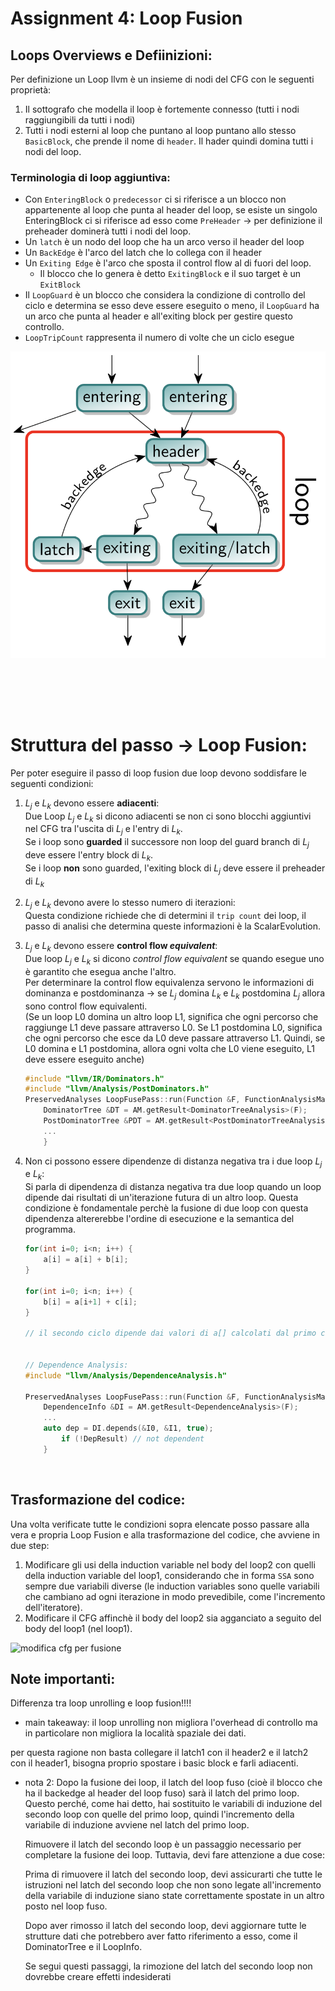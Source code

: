 # Assignment 4: Loop Fusion 

## Loops Overviews e Defiinizioni:

Per definizione un Loop llvm è un insieme di nodi del CFG con le seguenti proprietà:
1. Il sottografo che modella il loop è fortemente connesso (tutti i nodi raggiungibili da tutti i nodi)
2. Tutti i nodi esterni al loop che puntano al loop puntano allo stesso `BasicBlock`, che prende il nome di `header`. Il hader quindi domina tutti i nodi del loop. 

### Terminologia di loop aggiuntiva:
- Con `EnteringBlock` o `predecessor` ci si riferisce a un blocco non appartenente al loop che punta al header del loop, se esiste un singolo EnteringBlock ci si riferisce ad esso come `PreHeader` $\rightarrow$ per definizione il preheader dominerà tutti i nodi del loop. 
- Un `latch` è un nodo del loop che ha un arco verso il header del loop
- Un `BackEdge` è l'arco del latch che lo collega con il header
- Un `Exiting Edge` è l'arco che sposta il control flow al di fuori del loop.  
    - Il blocco che lo genera è detto `ExitingBlock` e il suo target è un `ExitBlock`
- Il `LoopGuard` è un blocco che considera la condizione di controllo del ciclo e determina se esso deve essere eseguito o meno, il `LoopGuard` ha un arco che punta al header e all'exiting block per gestire questo controllo.
- `LoopTripCount` rappresenta il numero di volte che un ciclo esegue

![loop llvm teroria](../../../../images/loop_llvm.png.png)

<br> <br>
--- 

# Struttura del passo $\rightarrow$ Loop Fusion:

Per poter eseguire il passo di loop fusion due loop devono soddisfare le seguenti condizioni:
1. $L_j$ e $L_k$ devono essere **adiacenti**:  
    Due Loop $L_j$ e $L_k$ si dicono adiacenti se non ci sono blocchi aggiuntivi nel CFG tra l'uscita di $L_j$ e l'entry di $L_k$.  
    Se i loop sono **guarded** il successore non loop del guard branch di $L_j$ deve essere l'entry block di $L_k$.  
    Se i loop **non** sono guarded, l'exiting block di $L_j$ deve essere il preheader di $L_k$

2. $L_j$ e $L_k$ devono avere lo stesso numero di iterazioni:  
    Questa condizione richiede che di determini il `trip count` dei loop, il passo di analisi che determina queste informazioni è la ScalarEvolution.  

3. $L_j$ e $L_k$ devono essere **control flow _equivalent_**:  
    Due loop $L_j$ e $L_k$ si dicono _control flow equivalent_ se quando esegue uno è garantito che esegua anche l'altro.  
    Per determinare la control flow equivalenza servono le informazioni di dominanza e postdominanza $\rightarrow$ se $L_j$ domina $L_k$ e $L_k$ postdomina $L_j$ allora sono control flow equivalenti.  
    (Se un loop L0 domina un altro loop L1, significa che ogni percorso che raggiunge L1 deve passare attraverso L0. Se L1 postdomina L0, significa che ogni percorso che esce da L0 deve passare attraverso L1. Quindi, se L0 domina e L1 postdomina, allora ogni volta che L0 viene eseguito, L1 deve essere eseguito anche)
    ```c++
    #include "llvm/IR/Dominators.h"
    #include "llvm/Analysis/PostDominators.h"
    PreservedAnalyses LoopFusePass::run(Function &F, FunctionAnalysisManager &AM) {
        DominatorTree &DT = AM.getResult<DominatorTreeAnalysis>(F);
        PostDominatorTree &PDT = AM.getResult<PostDominatorTreeAnalysis>(F);
        ... 
        }

    ```

4. Non ci possono essere dipendenze di distanza negativa tra i due loop $L_j$ e $L_k$:  
    Si parla di dipendenza di distanza negativa tra due loop quando un loop dipende dai risultati di un'iterazione futura di un altro loop. Questa condizione è fondamentale perchè la fusione di due loop con questa dipendenza altererebbe l'ordine di esecuzione e la semantica del programma.

    ``` c++ 
    for(int i=0; i<n; i++) {
        a[i] = a[i] + b[i];
    }

    for(int i=0; i<n; i++) {
        b[i] = a[i+1] + c[i];
    }

    // il secondo ciclo dipende dai valori di a[] calcolati dal primo ciclo, non possiamo fonderli


    // Dependence Analysis:
    #include "llvm/Analysis/DependenceAnalysis.h"

    PreservedAnalyses LoopFusePass::run(Function &F, FunctionAnalysisManager &AM) {
        DependenceInfo &DI = AM.getResult<DependenceAnalysis>(F);
        ...
        auto dep = DI.depends(&I0, &I1, true);
            if (!DepResult) // not dependent
        }
    ```

<br>

## Trasformazione del codice:

Una volta verificate tutte le condizioni sopra elencate posso passare alla vera e propria Loop Fusion e alla trasformazione del codice, che avviene in due step:  
1. Modificare gli usi della induction variable nel body del loop2 con quelli della induction variable del loop1, considerando che in forma `SSA` sono sempre due variabili diverse (le induction variables sono quelle variabili che cambiano ad ogni iterazione in modo prevedibile, come l'incremento dell'iteratore).  
2. Modificare il CFG affinchè il body del loop2 sia agganciato a seguito del body del loop1 (nel loop1).  

![modifica cfg per fusione](../../../images/loop_modifica_cfg.png.png)


## Note importanti:

Differenza tra loop unrolling e loop fusion!!!!
- main takeaway:
    il loop unrolling non migliora l'overhead di controllo ma in particolare non migliora la località spaziale dei dati.  

per questa ragione non basta collegare il latch1 con il header2 e il latch2 con il header1, bisogna proprio spostare i basic block e farli adiacenti.  

- nota 2:
    Dopo la fusione dei loop, il latch del loop fuso (cioè il blocco che ha il backedge al header del loop fuso) sarà il latch del primo loop. Questo perché, come hai detto, hai sostituito le variabili di induzione del secondo loop con quelle del primo loop, quindi l'incremento della variabile di induzione avviene nel latch del primo loop.

    Rimuovere il latch del secondo loop è un passaggio necessario per completare la fusione dei loop. Tuttavia, devi fare attenzione a due cose:

    Prima di rimuovere il latch del secondo loop, devi assicurarti che tutte le istruzioni nel latch del secondo loop che non sono legate all'incremento della variabile di induzione siano state correttamente spostate in un altro posto nel loop fuso.

    Dopo aver rimosso il latch del secondo loop, devi aggiornare tutte le strutture dati che potrebbero aver fatto riferimento a esso, come il DominatorTree e il LoopInfo.

    Se segui questi passaggi, la rimozione del latch del secondo loop non dovrebbe creare effetti indesiderati